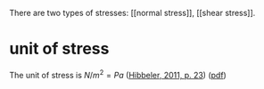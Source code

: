 There are two types of stresses: [[normal stress]], [[shear stress]]. 

# unit of stress 
The unit of stress is $N/m^{2}=Pa$
([Hibbeler, 2011, p. 23](zotero://select/library/items/XW832UJH)) ([pdf](zotero://open-pdf/library/items/5Q89FKQF?page=42&annotation=UNHPD7MK))
